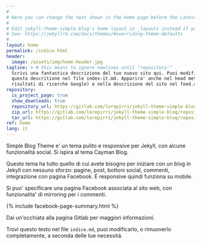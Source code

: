 ```yaml
---
#
# Here you can change the text shown in the Home page before the Latest Posts section.
#
# Edit jekyll-theme-simple-blog's home layout in _layouts instead if you wanna make some changes
# See: https://jekyllrb.com/docs/themes/#overriding-theme-defaults
#
layout: home
permalink: /indice.html
header:
  image: /assets/img/home-header.jpg
tagline: > # this means to ignore newlines until "repository:"
  Scrivi una fantastica descrizione del tuo nuovo sito qui. Puoi modificare
  questa descritione nel file index-it.md. Apparira' anche nel head meta (per
  risultati di ricerche Google) e nella descrizione del sito nel feed.xml.
repository:
  is_project_page: true
  show_downloads: true
  repository_url: https://gitlab.com/lorepirri/jekyll-theme-simple-blog
  zip_url: https://gitlab.com/lorepirri/jekyll-theme-simple-blog/repository/master/archive.zip
  tar_url: https://gitlab.com/lorepirri/jekyll-theme-simple-blog/repository/master/archive.tar.gz  
ref: home
lang: it
---
```


Simple Blog Theme e' un tema pulito e responsive per Jekyll, con alcune funzionalitá social. Si ispira al tema Cayman Blog.

Questo tema ha tutto quello di cui avete bisogno per iniziare con un blog in Jekyll con nessuno sforzo: pagine, post, bottoni social, commenti, integrazione con pagina Facebook. É responsive quindi funziona su mobile.

Si puo' specificare una pagina Facebook associata al sito web, con funzionalita' di mirroring per i commenti.

{% include facebook-page-summary.html %}

Dai un'occhiata alla pagina Gitlab per maggiori informazioni.

Trovi questo testo nel file `indice.md`, puoi modificarlo, o rimuoverlo completamente, a seconda delle tue necessitá.

